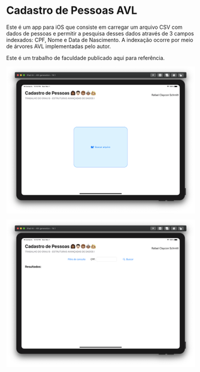 # Cadastro de Pessoas AVL

Este é um app para iOS que consiste em carregar um arquivo CSV com dados de pessoas e permitir a pesquisa desses dados através de 3 campos indexados: CPF, Nome e Data de Nascimento. A indexação ocorre por meio de árvores AVL implementadas pelo autor.

Este é um trabalho de faculdade publicado aqui para referência.

![Tela de carregamento de arquivo com cabeçalho e um botão azul no meio rodando no simulador do iPad Air](CadastroPessoasAVL/Recursos/TelaCarregamentoArquivo.png)

![Tela de pesquisa de pessoas com campo de digitação para CPF rodando no simulador do iPad Air](CadastroPessoasAVL/Recursos/TelaPesquisa.png)
